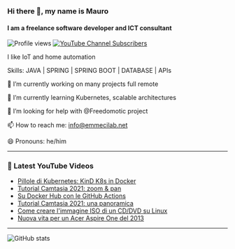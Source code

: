 ### Hi there 👋, my name is Mauro 
#### I am a freelance software developer and ICT consultant

![Profile views](https://gpvc.arturio.dev/mcicolella)
[![YouTube Channel Subscribers](https://img.shields.io/youtube/channel/subscribers/UCwTjA-PulR8QrL6C2tiBrDg?label=SUBSCRIBE-EmmeCiLab&style=plastic)](https://www.youtube.com/c/emmecilab?sub_confirmation=1)

I like IoT and home automation

Skills: JAVA | SPRING | SPRING BOOT | DATABASE | APIs

🔭 I’m currently working on many projects full remote

🌱 I’m currently learning Kubernetes, scalable architectures 

🤔 I’m looking for help with @Freedomotic project 

📫 How to reach me: info@emmecilab.net 

😄 Pronouns: he/him 


---

### 🎥 Latest YouTube Videos

<!-- YOUTUBE:START -->
- [Pillole di Kubernetes: KinD K8s in Docker](https://youtu.be/DEtGCraEE_o)
- [Tutorial Camtasia 2021: zoom & pan](https://youtu.be/bZQOaf27MBc)
- [Su Docker Hub con le GitHub Actions](https://youtu.be/AGldK5g30Xg)
- [Tutorial Camtasia 2021: una panoramica](https://youtu.be/H3tXtRRCjjo)
- [Come creare l'immagine ISO di un CD/DVD su Linux](https://youtu.be/VnnCHCc3Lqc)
- [Nuova vita per un Acer Aspire One del 2013](https://youtu.be/c1axV38Q0gA)
<!-- YOUTUBE:END -->

---

![GitHub stats](https://github-readme-stats.vercel.app/api?username=mcicolella&show_icons=true)  
  

